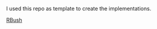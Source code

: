 I used this repo as template to create the implementations.

[RBush](https://github.com/viceroypenguin/RBush)
